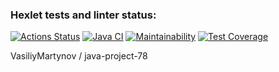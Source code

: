### Hexlet tests and linter status:
[![Actions Status](https://github.com/VasiliyMartynov/java-project-78/workflows/hexlet-check/badge.svg)](https://github.com/VasiliyMartynov/java-project-78/actions)
[![Java CI](https://github.com/VasiliyMartynov/java-project-78/actions/workflows/check.yml/badge.svg)](https://github.com/VasiliyMartynov/java-project-78/actions/workflows/check.yml)
[![Maintainability](https://api.codeclimate.com/v1/badges/6aa1f8e4549bf6f89239/maintainability)](https://codeclimate.com/github/VasiliyMartynov/java-project-78/maintainability)
[![Test Coverage](https://api.codeclimate.com/v1/badges/6aa1f8e4549bf6f89239/test_coverage)](https://codeclimate.com/github/VasiliyMartynov/java-project-78/test_coverage)


VasiliyMartynov
/
java-project-78
